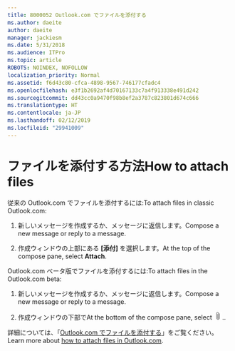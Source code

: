 ```yaml
---
title: 8000052 Outlook.com でファイルを添付する
ms.author: daeite
author: daeite
manager: jackiesm
ms.date: 5/31/2018
ms.audience: ITPro
ms.topic: article
ROBOTS: NOINDEX, NOFOLLOW
localization_priority: Normal
ms.assetid: f6d43c80-cfca-4898-9567-746177cfadc4
ms.openlocfilehash: e3f1b2692af4d70167133c7a4f913338e491d242
ms.sourcegitcommit: dd43cc0a9470f98b8ef2a3787c823801d674c666
ms.translationtype: HT
ms.contentlocale: ja-JP
ms.lasthandoff: 02/12/2019
ms.locfileid: "29941009"
---
```

# <a name="how-to-attach-files"></a><span data-ttu-id="fdf52-102">ファイルを添付する方法</span><span class="sxs-lookup"><span data-stu-id="fdf52-102">How to attach files</span></span>

<span data-ttu-id="fdf52-103">従来の Outlook.com でファイルを添付するには:</span><span class="sxs-lookup"><span data-stu-id="fdf52-103">To attach files in classic Outlook.com:</span></span>
  
1. <span data-ttu-id="fdf52-104">新しいメッセージを作成するか、メッセージに返信します。</span><span class="sxs-lookup"><span data-stu-id="fdf52-104">Compose a new message or reply to a message.</span></span>
    
2. <span data-ttu-id="fdf52-105">作成ウィンドウの上部にある **[添付]** を選択します。</span><span class="sxs-lookup"><span data-stu-id="fdf52-105">At the top of the compose pane, select **Attach**.</span></span> 
    
<span data-ttu-id="fdf52-106">Outlook.com ベータ版でファイルを添付するには:</span><span class="sxs-lookup"><span data-stu-id="fdf52-106">To attach files in the Outlook.com beta:</span></span>
  
1. <span data-ttu-id="fdf52-107">新しいメッセージを作成するか、メッセージに返信します。</span><span class="sxs-lookup"><span data-stu-id="fdf52-107">Compose a new message or reply to a message.</span></span>
    
2. <span data-ttu-id="fdf52-108">作成ウィンドウの下部で</span><span class="sxs-lookup"><span data-stu-id="fdf52-108">At the bottom of the compose pane, select</span></span> ![[添付] を選択します。](media/da223d01-5fe6-448c-a3a3-e2b5262da4b9.png)<span data-ttu-id="fdf52-110">.</span><span class="sxs-lookup"><span data-stu-id="fdf52-110">.</span></span>
    
<span data-ttu-id="fdf52-111">詳細については、「[Outlook.com でファイルを添付する](https://go.microsoft.com/fwlink/p/?linkid=2001702&amp;clcid=0x409)」をご覧ください。</span><span class="sxs-lookup"><span data-stu-id="fdf52-111">Learn more about [how to attach files in Outlook.com](https://go.microsoft.com/fwlink/p/?linkid=2001702&amp;clcid=0x409).</span></span>
  


